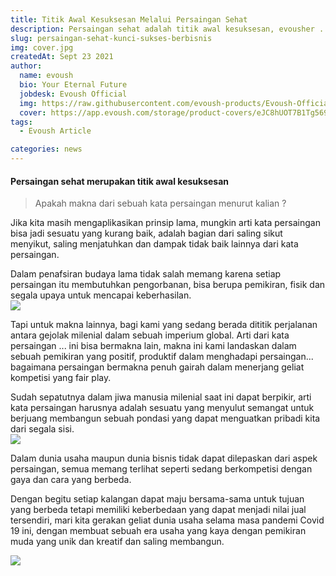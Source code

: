 ```yaml
---
title: Titik Awal Kesuksesan Melalui Persaingan Sehat
description: Persaingan sehat adalah titik awal kesuksesan, evousher ...
slug: persaingan-sehat-kunci-sukses-berbisnis
img: cover.jpg
createdAt: Sept 23 2021
author:
  name: evoush
  bio: Your Eternal Future
  jobdesk: Evoush Official
  img: https://raw.githubusercontent.com/evoush-products/Evoush-Official-Website/master/static/icon_128.png
  cover: https://app.evoush.com/storage/product-covers/eJC8hUOT7B1Tg56943hWhsI9KMH8k7CdRe2OFDbo.jpg
tags:
  - Evoush Article

categories: news
---  
```

#### Persaingan sehat merupakan titik awal kesuksesan  
>Apakah makna dari sebuah kata persaingan menurut kalian ?  

Jika kita masih mengaplikasikan prinsip lama, mungkin arti kata persaingan bisa jadi sesuatu yang kurang baik, adalah bagian dari saling sikut menyikut, saling menjatuhkan dan dampak tidak baik lainnya dari kata persaingan.  

Dalam penafsiran budaya lama tidak salah memang karena setiap persaingan itu membutuhkan pengorbanan, bisa berupa pemikiran, fisik dan segala upaya untuk mencapai keberhasilan.  
<img src="/assets/img/blog/new_blog.jpg" class="img-fluid">  

Tapi untuk makna lainnya, bagi kami yang sedang berada dititik perjalanan antara gejolak milenial dalam sebuah imperium global. Arti dari kata persaingan ... ini bisa bermakna lain, makna ini kami landaskan dalam sebuah pemikiran yang positif, produktif dalam menghadapi persaingan... bagaimana persaingan bermakna penuh gairah dalam menerjang geliat kompetisi yang fair play.  

Sudah sepatutnya dalam jiwa manusia milenial saat ini dapat berpikir, arti kata persaingan harusnya adalah sesuatu yang menyulut semangat untuk berjuang membangun sebuah pondasi yang dapat menguatkan pribadi kita dari segala sisi.  
<img src="https://www.akun.biz/tips-bisnis/wp-content/uploads/2017/01/tips-menghadapi-persaingan-bisnis.jpg" class="img-fluid">  

Dalam dunia usaha maupun dunia bisnis tidak dapat dilepaskan dari aspek persaingan, semua memang terlihat seperti sedang berkompetisi dengan gaya dan cara yang berbeda.  

Dengan begitu setiap kalangan dapat maju bersama-sama untuk tujuan yang berbeda tetapi memiliki keberbedaan yang dapat menjadi nilai jual tersendiri, mari kita gerakan geliat dunia usaha selama masa pandemi Covid 19 ini, dengan membuat sebuah era usaha yang kaya dengan pemikiran muda yang unik dan kreatif dan saling membangun.


<img src="https://cdn1.katadata.co.id/media/images/thumb/2019/05/16/2019_05_16-14_52_39_e50109e17c99813d85f4f792b91a9eac_400x267_thumb.jpg" class="img-fluid">

